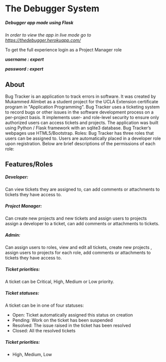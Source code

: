 # The Debugger System
##### Debugger app made using Flask

*In order to view the app in live mode go to https://thedebugger.herokuapp.com/*

To get the full experience login as a Project Manager role

***username : expert***

***password : expert***

## About
Bug Tracker is an application to track errors in software. It was created by Mukammed Alimbet as a student project for the UCLA Extension certificate program in "Application Programming". Bug Tracker uses a ticketing system to record bugs or other issues in the software development process on a per-project basis. It implements user- and role-level security to ensure only authorized users can access tickets and projects. The application was built using Python / Flask framework with an sqlite3 database. Bug Tracker’s webpages use HTML5/Bootstrap. Roles: Bug Tracker has three roles that users can be assigned to. Users are automatically placed in a developer role upon registration. Below are brief descriptions of the permissions of each role:

## Features/Roles

##### Developer:
Can view tickets they are assigned to, can add comments or attachments to tickets they have access to.


##### Project Manager:
Can create new projects and new tickets and assign users to projects assign a developer to a ticket, can add comments or attachments to tickets.

##### Admin:
Can assign users to roles, view and edit all tickets, create new projects , assign users to projects for each role, add comments or attachments to tickets they have access to.

##### Ticket priorities:
A ticket can be Critical, High, Medium or Low priority.

##### Ticket statuses: 
A ticket can be in one of four statuses:
- Open: Ticket automatically assigned this status on creation
- Pending: Work on the ticket has been suspended
- Resolved: The issue raised in the ticket has been resolved
- Closed: All the resolved tickets

##### Ticket priorities: 
- High, Medium, Low
